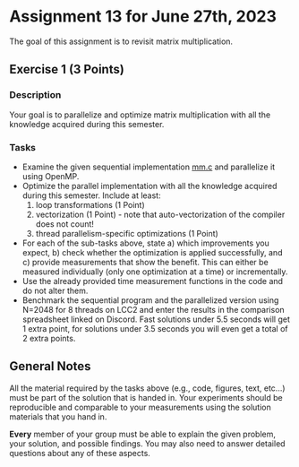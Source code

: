 # Assignment 13 for June 27th, 2023

The goal of this assignment is to revisit matrix multiplication.

## Exercise 1 (3 Points)

### Description

Your goal is to parallelize and optimize matrix multiplication with all the knowledge acquired during this semester.

### Tasks

- Examine the given sequential implementation [mm.c](mm.c) and parallelize it using OpenMP.
- Optimize the parallel implementation with all the knowledge acquired during this semester. Include at least:
    1) loop transformations (1 Point)
    2) vectorization (1 Point) - note that auto-vectorization of the compiler does not count!
    3) thread parallelism-specific optimizations (1 Point)
- For each of the sub-tasks above, state a) which improvements you expect, b) check whether the optimization is applied successfully, and c) provide measurements that show the benefit. This can either be measured individually (only one optimization at a time) or incrementally.
- Use the already provided time measurement functions in the code and do not alter them.
- Benchmark the sequential program and the parallelized version using N=2048 for 8 threads on LCC2 and enter the results in the comparison spreadsheet linked on Discord. Fast solutions under 5.5 seconds will get 1 extra point, for solutions under 3.5 seconds you will even get a total of 2 extra points.

## General Notes

All the material required by the tasks above (e.g., code, figures, text, etc...) must be part of the solution that is handed in. Your experiments should be reproducible and comparable to your measurements using the solution materials that you hand in.

**Every** member of your group must be able to explain the given problem, your solution, and possible findings. You may also need to answer detailed questions about any of these aspects.
